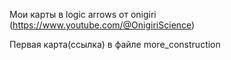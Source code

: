 Мои карты в logic arrows от onigiri (https://www.youtube.com/@OnigiriScience)

Первая карта(ссылка) в файле more_construction
